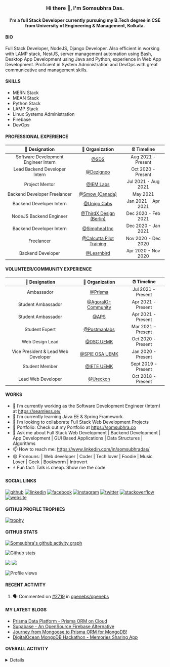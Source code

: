 <h3 align="center"> Hi there 👋, I'm Somsubhra Das. </h3>

<h4 align="center"> I'm a full Stack Developer currently pursuing my B.Tech degree in CSE from University of Engineering & Management, Kolkata.  </h4>

#### BIO

Full Stack Developer, NodeJS, Django Developer. Also efficient in working with LAMP stack, NestJS, server management automation using Bash, Desktop App Development using Java and Python, experience in Web App Development. Proficient in System Administration and DevOps with great communicative and management skills.

#### SKILLS

- MERN Stack
- MEAN Stack
- Python Stack
- LAMP Stack
- Linux Systems Administration
- Firebase
- DevOps

#### PROFESSIONAL EXPERIENCE

|            💼 Designation            |                          🏢 Organization                          |     ⏰ Timeline     |
| :----------------------------------: | :---------------------------------------------------------------: | :-----------------: |
| Software Development Engineer Intern |                   [@SDS](https://seamless.se/)                    | Aug 2021 - Present  |
|    Lead Backend Developer Intern     |                [@Dezignoo](https://dezignoo.com/)                 | Oct 2020 - Present  |
|            Project Mentor            | [@IEM Labs](https://github.com/IEMA-Research-Development-Pvt-Ltd) | Jul 2021 - Aug 2021 |
|     Backend Developer Freelancer     |                 [@Smow (Canada)](http://smow.ca/)                 |      May 2021       |
|       Backend Developer Intern       |         [@Unigo Cabs](https://github.com/UnigoCabs-Dev/)          | Jan 2021 - Apr 2021 |
|       NodeJS Backend Engineer        |         [@ThirdX Design (Berlin)](https://thirdx.design/)         | Dec 2020 - Feb 2021 |
|       Backend Developer Intern       |              [@Simpheal Inc](https://simpheal.com/)               | Dec 2020 - Jan 2021 |
|              Freelancer              |   [@Calcutta Pilot Training](http://calcuttapilottraining.com/)   | Nov 2020 - Dec 2020 |
|          Backend Developer           |              [@Learnbird](https://www.learnbird.in/)              | Apr 2020 - Nov 2020 |

#### VOLUNTEER/COMMUNITY EXPERIENCE

|           💼 Designation            |                      🏢 Organization                       |     ⏰ Timeline     |
| :---------------------------------: | :--------------------------------------------------------: | :-----------------: |
|             Ambassador              |            [@Prisma](https://github.com/prisma)            | Jul 2021 - Present  |
|         Student Ambassador          | [@AgoraIO-Community](https://github.com/AgoraIO-Community) | Apr 2021 - Present  |
|         Student Ambassador          |                  [@APS](https://aps.org)                   | Apr 2021 - Present  |
|           Student Expert            |      [@Postmanlabs](https://github.com/postmanlabs/)       | Mar 2021 - Present  |
|           Web Design Lead           |              [@DSC UEMK](https://dscuemk.co/)              | Oct 2020 - Present  |
| Vice President & Lead Web Developer |         [@SPIE OSA UEMK](http://spieosauemk.team/)         | Jan 2020 - Present  |
|           Student Member            |                       [@IETE UEMK]()                       | Sept 2019 - Present |
|         Lead Web Developer          |              [@Ureckon](https://ureckon.org/)              | Oct 2018 - Present  |

#### WORKS

- 🔭 I’m currently working as the Software Development Engineer (Intern) at https://seamless.se/
- 🌱 I’m currently learning Java EE & Spring Framework.
- 👯 I’m looking to collaborate Full Stack Web Development Projects
- 💼 Portfolio: Check out my Portfolio at https://somsubhra.co
- 💬 Ask me about Full Stack Web Development | Backend Development | App Development | GUI Based Applications | Data Structures | Algorithms
- 📫 How to reach me: https://www.linkedin.com/in/somsubhradas/
- 😄 Pronouns: | Web developer | Coder | Tech lover | Foodie | Music Lover | Geek | Bookworm | Introvert
- ⚡ Fun fact: Talk is cheap. Show me the code.

#### SOCIAL LINKS

<p align="center">

[<img src='https://cdn.jsdelivr.net/npm/simple-icons@3.0.1/icons/github.svg' alt='github' height='40'>](https://github.com/Somsubhra1) [<img src='https://cdn.jsdelivr.net/npm/simple-icons@3.0.1/icons/linkedin.svg' alt='linkedin' height='40'>](https://www.linkedin.com/in/somsubhradas/) [<img src='https://cdn.jsdelivr.net/npm/simple-icons@3.0.1/icons/facebook.svg' alt='facebook' height='40'>](https://www.facebook.com/S0msubhradas) [<img src='https://cdn.jsdelivr.net/npm/simple-icons@3.0.1/icons/instagram.svg' alt='instagram' height='40'>](https://www.instagram.com/somsubhra__das/) [<img src='https://cdn.jsdelivr.net/npm/simple-icons@3.0.1/icons/twitter.svg' alt='twitter' height='40'>](https://twitter.com/Somsubhra1CP) [<img src='https://cdn.jsdelivr.net/npm/simple-icons@3.0.1/icons/stackoverflow.svg' alt='stackoverflow' height='40'>](https://stackoverflow.com/users/10871274/somsubhra-das) [<img src='https://cdn.jsdelivr.net/npm/simple-icons@3.0.1/icons/icloud.svg' alt='website' height='40'>](https://somsubhra.co/)

</p>

#### GITHUB PROFILE TROPHIES

[![trophy](https://github-profile-trophy.vercel.app/?username=Somsubhra1&theme=flat)](https://github.com/ryo-ma/github-profile-trophy)

#### GITHUB STATS

[![Somsubhra's github activity graph](https://activity-graph.herokuapp.com/graph?username=somsubhra1&theme=react-dark)](https://github.com/somsubhra1)

<p align="center">

![Github stats](https://github-readme-stats.vercel.app/api?username=Somsubhra1&show_icons=true)<br>

<img src="https://github-readme-streak-stats.herokuapp.com/?user=Somsubhra1&theme=light" />

<img src="https://github-readme-stats.vercel.app/api/top-langs/?username=Somsubhra1&layout=compact&theme=light" />

![Profile views](https://gpvc.arturio.dev/Somsubhra1)

</p>

#### RECENT ACTIVITY

<!--START_SECTION:activity-->

1. 🗣 Commented on [#2719](https://github.com/openebs/openebs/issues/2719) in [openebs/openebs](https://github.com/openebs/openebs)
<!--END_SECTION:activity-->

#### MY LATEST BLOGS

<!-- BLOG-POST-LIST:START -->

- [Prisma Data Platform - Prisma ORM on Cloud](https://dev.to/somsubhra1/prisma-data-platform-prisma-orm-on-cloud-2854)
- [Supabase - An OpenSource Firebase Alternative](https://dev.to/somsubhra1/supabase-an-opensource-firebase-alternative-51h4)
- [Journey from Mongoose to Prisma ORM for MongoDB!](https://dev.to/somsubhra1/journey-from-mongoose-to-prisma-orm-for-mongodb-3j21)
- [DigitalOcean MongoDB Hackathon - Memories Sharing App](https://dev.to/somsubhra1/digitalocean-mongodb-hackathon-memories-sharing-app-2kne)
<!-- BLOG-POST-LIST:END -->

#### OVERALL ACTIVITY

<details>
<!--START_SECTION:waka-->
**🐱 My Github Data**

> 🏆 1,337 Contributions in the Year 2021
>
> 📦 244.6 kB Used in Github's Storage
>
> 🚫 Not Opted to Hire
>
> 📜 147 Public Repositories
>
> 🔑 13 Private Repositories
>
> **I'm a Night 🦉**

```text
🌞 Morning    179 commits    ██░░░░░░░░░░░░░░░░░░░░░░░   11.19%
🌆 Daytime    583 commits    █████████░░░░░░░░░░░░░░░░   36.44%
🌃 Evening    638 commits    ██████████░░░░░░░░░░░░░░░   39.88%
🌙 Night      200 commits    ███░░░░░░░░░░░░░░░░░░░░░░   12.5%

```

📅 **I'm Most Productive on Sunday**

```text
Monday       189 commits    ███░░░░░░░░░░░░░░░░░░░░░░   11.81%
Tuesday      219 commits    ███░░░░░░░░░░░░░░░░░░░░░░   13.69%
Wednesday    175 commits    ██░░░░░░░░░░░░░░░░░░░░░░░   10.94%
Thursday     255 commits    ████░░░░░░░░░░░░░░░░░░░░░   15.94%
Friday       233 commits    ███░░░░░░░░░░░░░░░░░░░░░░   14.56%
Saturday     262 commits    ████░░░░░░░░░░░░░░░░░░░░░   16.38%
Sunday       267 commits    ████░░░░░░░░░░░░░░░░░░░░░   16.69%

```

📊 **This Week I Spent My Time On**

```text
💬 Programming Languages:
Java                     14 hrs 52 mins      ███████████████████░░░░░░   79.06%
XML                      2 hrs 3 mins        ██░░░░░░░░░░░░░░░░░░░░░░░   10.96%
JavaScript               32 mins             ░░░░░░░░░░░░░░░░░░░░░░░░░   2.92%
Docker                   29 mins             ░░░░░░░░░░░░░░░░░░░░░░░░░   2.59%
Properties               23 mins             ░░░░░░░░░░░░░░░░░░░░░░░░░   2.04%

🔥 Editors:
IntelliJ                 17 hrs 57 mins      ███████████████████████░░   95.44%
VS Code                  51 mins             █░░░░░░░░░░░░░░░░░░░░░░░░   4.56%

```

**I Mostly Code in JavaScript**

```text
JavaScript               41 repos            ██████████░░░░░░░░░░░░░░░   42.27%
HTML                     13 repos            ███░░░░░░░░░░░░░░░░░░░░░░   13.4%
CSS                      12 repos            ███░░░░░░░░░░░░░░░░░░░░░░   12.37%
Python                   12 repos            ███░░░░░░░░░░░░░░░░░░░░░░   12.37%
TypeScript               7 repos             █░░░░░░░░░░░░░░░░░░░░░░░░   7.22%

```

**Timeline**

![Chart not found](https://raw.githubusercontent.com/Somsubhra1/Somsubhra1/master/charts/bar_graph.png)

Last Updated on 20/09/2021

<!--END_SECTION:waka-->
</details>
